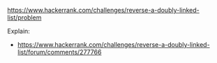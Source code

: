 https://www.hackerrank.com/challenges/reverse-a-doubly-linked-list/problem

Explain:
- https://www.hackerrank.com/challenges/reverse-a-doubly-linked-list/forum/comments/277766
